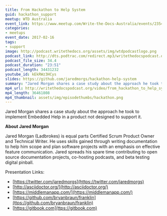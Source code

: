 ```yaml
---
title: From Hackathon to Help System
guid: hackathon_support
meetup: WTD Australia
event_link: https://www.meetup.com/Write-the-Docs-Australia/events/235449558/
categories:
- meetups
event_date: 2017-02-16
tags:
- support
image: http://podcast.writethedocs.org/assets/img/wtdpodcastlogo.png
podcast_link: http://dts.podtrac.com/redirect.mp3/writethedocspodcast.org/from_hackathon_to_help_system.mp3
podcast_file_size: 34.4
podcast_duration: "23:51"
podcast_length: 34431232
youtube_id: kEkRWz3HCys
slides: https://github.com/jaredmorgs/hackathon-help-system
summary: "Jared Morgan shares a case study about the approach he took to implement Embedded Help in a product not designed to support it."
mp4_url: http://writethedocspodcast.org/video/from_hackathon_to_help_system.mp4
mp4_length: 36461808
mp4_thumbnail: assets/img/episodethumbs/hackathon.png
---
```


Jared Morgan shares a case study about the approach he took to implement Embedded Help in a product not designed to support it.

**About Jared Morgan**

Jared Morgan (Ladbrokes) is equal parts Certified Scrum Product Owner and Technical Writer. He uses skills gained through writing documentation to help him scope and plan software projects with an emphasis on effective feature communication. Jared spreads his spare time contributing to open source documentation projects, co-hosting podcasts, and beta testing digital pinball.

Presentation Links:

- [https://twitter.com/jaredmorgs](https://twitter.com/jaredmorgs)
- [http://asciidoctor.org/](http://asciidoctor.org/)
- [https://middlemanapp.com/](https://middlemanapp.com/)
- [https://github.com/bryanbraun/franklin](ttps://github.com/bryanbraun/franklin)
- [https://gitbook.com](ttps://gitbook.com)
